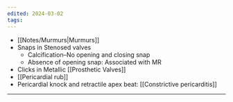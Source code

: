 ```yaml
---
edited: 2024-03-02
tags:
---
```

- [[Notes/Murmurs|Murmurs]] 
- Snaps in Stenosed valves
	- Calcification–No opening and closing snap
	- Absence of opening snap: Associated with MR
- Clicks in Metallic [[Prosthetic Valves]]
- [[Pericardial rub]] 
- Pericardial knock and retractile apex beat: [[Constrictive pericarditis]] 
---
 